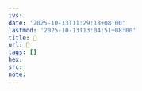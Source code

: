 ```yaml
---
ivs:
date: '2025-10-13T11:29:18+08:00'
lastmod: '2025-10-13T13:04:51+08:00'
title: 󰠽
url: 󰠽
tags: []
hex: 
src:
note:
---
```

